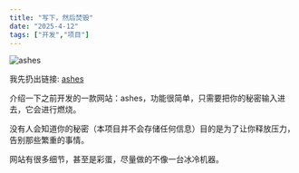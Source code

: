 ```yaml
---
title: "写下，然后焚毁"
date: "2025-4-12"
tags: ["开发","项目"]
---
```

![ashes](../images/1.png)

我先扔出链接: [ashes](https://secret.ashes.cloud/)

介绍一下之前开发的一款网站：ashes，功能很简单，只需要把你的秘密输入进去，它会进行燃烧。

没有人会知道你的秘密（本项目并不会存储任何信息）目的是为了让你释放压力，告别那些繁重的事情。

网站有很多细节，甚至是彩蛋，尽量做的不像一台冰冷机器。
